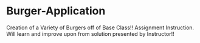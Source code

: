 # Burger-Application
Creation of a Variety of Burgers off of Base Class!!
Assignment Instruction.
Will learn and improve upon from solution presented by Instructor!!
